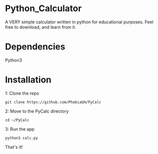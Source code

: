 # Python_Calculator
A VERY simple calculator written in python for educational purposes. Feel free to download, and learn from it.

# Dependencies

Python3

# Installation

1: Clone the repo

    git clone https://github.com/PhobiaGH/PyCalc

2: Move to the PyCalc directory

    cd ~/PyCalc

3: Run the app

    python3 calc.py

That's it!